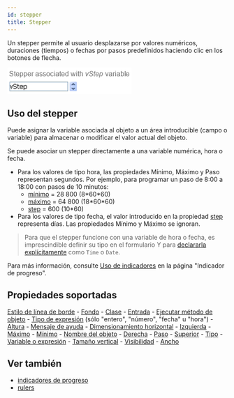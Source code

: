 ```yaml
---
id: stepper
title: Stepper
---
```


Un stepper permite al usuario desplazarse por valores numéricos, duraciones (tiempos) o fechas por pasos predefinidos haciendo clic en los botones de flecha.

![](../assets/en/FormObjects/indicator_numericStepper.png)

## Uso del stepper

Puede asignar la variable asociada al objeto a un área introducible (campo o variable) para almacenar o modificar el valor actual del objeto.

Se puede asociar un stepper directamente a una variable numérica, hora o fecha.

- Para los valores de tipo hora, las propiedades Mínimo, Máximo y Paso representan segundos. Por ejemplo, para programar un paso de 8:00 a 18:00 con pasos de 10 minutos:
     - [mínimo](properties_Scale.md#minimum) = 28 800 (8\*60\*60)
     - [máximo](properties_Scale.md#máximo) = 64 800 (18\*60\*60)
     - [step](properties_Scale.md#step) = 600 (10\*60)
- Para los valores de tipo fecha, el valor introducido en la propiedad [step](properties_Scale.md#step) representa días. Las propiedades Mínimo y Máximo se ignoran.

> Para que el stepper funcione con una variable de hora o fecha, es imprescindible definir su tipo en el formulario Y para [declararla explícitamente](../Concepts/variables.md#declaring-variables) como `Time` o `Date`.

Para más información, consulte [Uso de indicadores](progressIndicator.md#using-indicators) en la página "Indicador de progreso".

## Propiedades soportadas

[Estilo de línea de borde](properties_BackgroundAndBorder.md#border-line-style) - [Fondo](properties_CoordinatesAndSizing.md#bottom) - [Clase](properties_Object.md#css-class) - [Entrada](properties_Entry.md#enterable) - [Ejecutar método de objeto](properties_Action.md#execute-object-method) - [Tipo de expresión](properties_Object.md#expression-type) (sólo "entero", "número", "fecha" u "hora") - [Altura](properties_CoordinatesAndSizing.md#height) - [Mensaje de ayuda](properties_Help.md#help-tip) - [Dimensionamiento horizontal](properties_ResizingOptions.md#horizontal-sizing) - [Izquierda](properties_CoordinatesAndSizing.md#left) - [Máximo](properties_Scale.md#maximum) - [Mínimo](properties_Scale.md#minimum) - [Nombre del objeto](properties_Object.md#object-name) - [Derecha](properties_CoordinatesAndSizing.md#right) - [Paso](properties_Scale.md#step) - [Superior](properties_CoordinatesAndSizing.md#top) - [Tipo](properties_Object.md#type) - [Variable o expresión](properties_Object.md#variable-o-expresión) - [Tamaño vertical](properties_ResizingOptions.md#vertical-sizing) - [Visibilidad](properties_Display.md#visibilidad) - [Ancho](properties_CoordinatesAndSizing.md#ancho)

## Ver también

 - [indicadores de progreso](progressIndicator.md)
 - [rulers](ruler.md)






